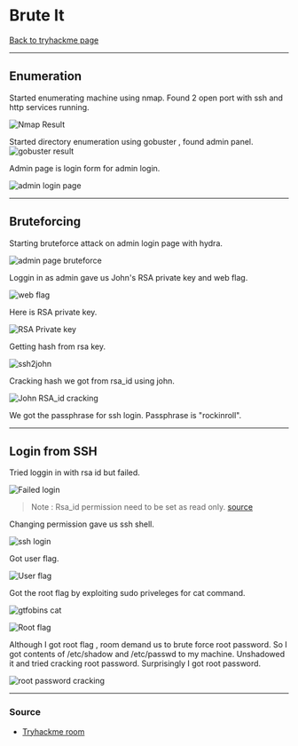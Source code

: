 # Brute It
[Back to tryhackme page](../index.md)

---

## Enumeration
Started enumerating machine using nmap. Found 2 open port with ssh and http services running.

![Nmap Result](Nmap%20result.png)

Started directory enumeration using gobuster , found admin panel.
![gobuster result](gobuster.png)

Admin page is login form for admin login.

![admin login page](admin%20login%20page.png)

---

## Bruteforcing 
Starting bruteforce attack on admin login page with hydra.

![admin page bruteforce](hydra%20admin%20bruteforce.png)

Loggin in as admin gave us John's RSA private key and web flag.

![web flag](web%20flag.png)

Here is RSA private key.

![RSA Private key](RSA%20Private%20key.png)

Getting hash from rsa key.

![ssh2john](../Wgel/ssh2john.png)

Cracking hash we got from rsa_id using john.

![John RSA_id cracking](john%20rsa-id%20cracking.png)

We got the passphrase for ssh login. Passphrase is "rockinroll".

---

## Login from SSH
Tried loggin in with rsa id but failed.

![Failed login](ssh%20failed%20login.png)

> Note : Rsa_id permission need to be set as read only. 
>[source](https://docs.rackspace.com/support/how-to/logging-in-with-an-ssh-private-key-on-linuxmac/)

Changing permission gave us ssh shell.

![ssh login](ssh%20login.png)

Got user flag.

![User flag](User%20flag.png)

Got the root flag by exploiting sudo priveleges for cat command.

![gtfobins cat](gtfobins%20cat.png)

![Root flag](root%20flag.png)

Although I got root flag , room demand us to brute force root password.
So I got contents of /etc/shadow and /etc/passwd to my machine. Unshadowed it and tried cracking root password. Surprisingly I got root password.

![root password cracking](root%20password%20cracking.png)

---

### Source
- [Tryhackme room](https://tryhackme.com/room/bruteit)